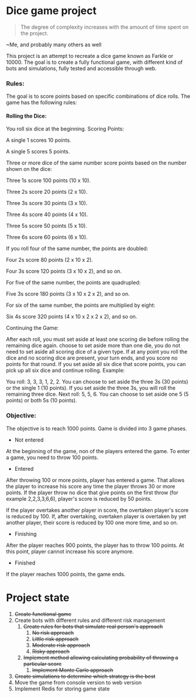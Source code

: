 # Dice game project

> The degree of complexity increases with the amount of time spent on the project.

~Me, and probably many others as well

This project is an attempt to recreate a dice game known as Farkle or 10000. The goal is to create a fully functional game, with different kind of bots and simulations, fully tested and accessible through web.

### Rules: 

The goal is to score points based on specific combinations of dice rolls. The game has the following rules:

#### Rolling the Dice:

You roll six dice at the beginning.
Scoring Points:

A single 1 scores 10 points.

A single 5 scores 5 points.

Three or more dice of the same number score points based on the number shown on the dice:

Three 1s score 100 points (10 x 10).

Three 2s score 20 points (2 x 10).

Three 3s score 30 points (3 x 10).

Three 4s score 40 points (4 x 10).

Three 5s score 50 points (5 x 10).

Three 6s score 60 points (6 x 10).

If you roll four of the same number, the points are doubled:

Four 2s score 80 points (2 x 10 x 2).

Four 3s score 120 points (3 x 10 x 2), and so on.

For five of the same number, the points are quadrupled:

Five 3s score 180 points (3 x 10 x 2 x 2), and so on.

For six of the same number, the points are multiplied by eight:

Six 4s score 320 points (4 x 10 x 2 x 2 x 2), and so on.

Continuing the Game:

After each roll, you must set aside at least one scoring die before rolling the remaining dice again.
 choose to set aside more than one die, you do not need to set aside all scoring dice of a given type.
If at any point you roll the dice and no scoring dice are present, your turn ends, and you score no points for that round.
If you set aside all six dice that score points, you can pick up all six dice and continue rolling.
Example:

You roll: 3, 3, 3, 1, 2, 2.
You can choose to set aside the three 3s (30 points) or the single 1 (10 points).
If you set aside the three 3s, you will roll the remaining three dice.
Next roll: 5, 5, 6.
You can choose to set aside one 5 (5 points) or both 5s (10 points).

### Objective:

The objective is to reach 1000 points. Game is divided into 3 game phases. 

* Not entered

At the beginning of the game, non of the players entered the game. To enter a game, you need to throw 100 points. 

* Entered 

After throwing 100 or more points, player has entered a game. That allows the player to increase his score any time the player throws 30 or more points. If the player throw no dice that give points on the first throw (for example 2,2,3,3,6,6), player's score is reduced by 50 points. 

If the player overtakes another player in score, the overtaken player's score is reduced by 100. If, after overtaking, overtaken player is overtaken by yet another player, their score is reduced by 100 one more time, and so on. 

* Finishing  

After the player reaches 900 points, the player has to throw 100 points. At this point, player cannot increase his score anymore.

* Finished 

If the player reaches 1000 points, the game ends.

# Project state 

1. ~~Create functional game~~
2. Create bots with different rules and different risk management
    1. ~~Create rules for bots that simulate real person's approach~~
        1. ~~No risk approach~~
        2. ~~Little risk approach~~
        3. ~~Moderate risk approach~~
        4. ~~Risky approach~~
    2. ~~Implement method allowing calculating probability of throwing a particular score~~
       1. ~~Implement Monte Carlo approach~~
3. ~~Create simulations to determine which strategy is the best~~
4. Move the game from console version to web version
5. Implement Redis for storing game state

